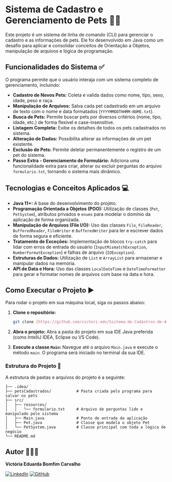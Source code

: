 # Sistema de Cadastro e Gerenciamento de Pets 🚀🐾

Este projeto é um sistema de linha de comando (CLI) para gerenciar o cadastro e as informações de pets. Ele foi desenvolvido em Java como um desafio para aplicar e consolidar conceitos de Orientação a Objetos, manipulação de arquivos e lógica de programação.

## Funcionalidades do Sistema ✅

O programa permite que o usuário interaja com um sistema completo de gerenciamento, incluindo:

* **Cadastro de Novos Pets:** Coleta e valida dados como nome, tipo, sexo, idade, peso e raça.
* **Manipulação de Arquivos:** Salva cada pet cadastrado em um arquivo de texto com o nome e data formatados (`YYYYMMDDTHHMM-NOME.txt`).
* **Busca de Pets:** Permite buscar pets por diversos critérios (nome, tipo, idade, etc.) de forma flexível e case-insensitive.
* **Listagem Completa:** Exibe os detalhes de todos os pets cadastrados no sistema.
* **Alteração de Dados:** Possibilita alterar as informações de um pet existente.
* **Exclusão de Pets:** Permite deletar permanentemente o registro de um pet do sistema.
* **Passo Extra - Gerenciamento de Formulário:** Adiciona uma funcionalidade extra para criar, alterar ou excluir perguntas do arquivo `formulario.txt`, tornando o sistema mais dinâmico.

## Tecnologias e Conceitos Aplicados 💻

* **Java 11+:** A base do desenvolvimento do projeto.
* **Programação Orientada a Objetos (POO):** Utilização de classes (`Pet`, `PetSystem`), atributos privados e `enums` para modelar o domínio da aplicação de forma organizada.
* **Manipulação de Arquivos (File I/O):** Uso das classes `File`, `FileReader`, `BufferedReader`, `FileWriter` e `BufferedWriter` para ler e escrever dados de forma segura e eficiente.
* **Tratamento de Exceções:** Implementação de blocos `try-catch` para lidar com erros de entrada do usuário (`InputMismatchException`, `NumberFormatException`) e falhas de arquivo (`IOException`).
* **Estruturas de Dados:** Utilização de `List` e `ArrayList` para armazenar e manipular dados na memória.
* **API de Data e Hora:** Uso das classes `LocalDateTime` e `DateTimeFormatter` para gerar e formatar nomes de arquivos com base na data e hora.

## Como Executar o Projeto ▶️

Para rodar o projeto em sua máquina local, siga os passos abaixo:

1.  **Clone o repositório:**
    ```bash
    git clone [https://github.com/victori-edv/Sistema-de-Cadastros-de-Animais](https://github.com/victori-edv/Sistema-de-Cadastros-de-Animais)
    ```

2.  **Abra o projeto:**
    Abra a pasta do projeto em sua IDE Java preferida (como IntelliJ IDEA, Eclipse ou VS Code).

3.  **Execute a classe `Main`:**
    Navegue até o arquivo `Main.java` e execute o método `main`. O programa será iniciado no terminal da sua IDE.

### Estrutura do Projeto  📁

A estrutura de pastas e arquivos do projeto é a seguinte:
```
├── .idea/
├── petsCadastrados/           # Pasta criada pelo programa para salvar os pets
├── src/
│   ├── resources/
│   │   └── formulario.txt     # Arquivo de perguntas lido e manipulado pelo sistema
│   ├── Main.java              # Ponto de entrada da aplicação
│   ├── Pet.java               # Classe que modela o objeto Pet
│   └── PetSystem.java         # Classe principal com toda a lógica de negócio
└── README.md
```

## Autor 👩🏻‍💻


**Victória Eduarda Bomfim Carvalho**

[![LinkedIn](https://img.shields.io/badge/LinkedIn-0077B5?style=for-the-badge&logo=linkedin&logoColor=white)](https://www.linkedin.com/in/victoria-carvalho11/)
[![GitHub](https://img.shields.io/badge/GitHub-100000?style=for-the-badge&logo=github&logoColor=white)](https://github.com/Victoria-edv)
